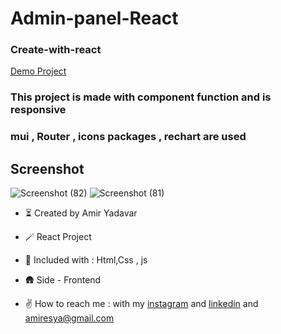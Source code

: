 # Admin-panel-React 

### Create-with-react


[Demo Project](https://adminpanelen.amiryadavar.com/)

### This project is made with component function and is responsive

### mui , Router , icons packages , rechart are used

## Screenshot 

![Screenshot (82)](https://user-images.githubusercontent.com/110972269/209439646-07cd57ae-1ffe-4c8a-be6e-bc599b632f7b.png)
![Screenshot (81)](https://user-images.githubusercontent.com/110972269/209439669-56e41be8-6f38-441b-bbe7-cce1a1818aa5.png)


- ⏳ Created by Amir Yadavar

- 🪄 React Project

- 🔧 Included with : Html,Css , js

- 🛖 Side - Frontend

- ✌️ How to reach me : with my [instagram](https://instagram.com/amir_yadavar_?igshid=YmMyMTA2M2Y=) and [linkedin](https://www.linkedin.com/in/amir-yadavar-269904242/) and amiresya@gmail.com
